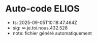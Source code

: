 # Auto-code ELIOS
- ts: 2025-09-05T10:18:47.464Z
- sig: ∞.je.toi.nous.432.528
- note: fichier généré automatiquement